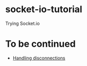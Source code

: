 # socket-io-tutorial
Trying Socket.io

# To be continued

- [Handling disconnections](https://socket.io/docs/v4/tutorial/handling-disconnections)
